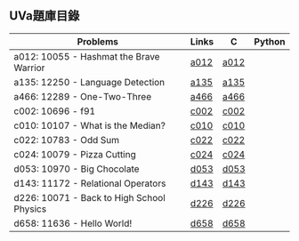 ## UVa題庫目錄

|Problems|Links|C|Python|
|-|-|-|-|
|a012: 10055 - Hashmat the Brave Warrior|[a012](Contents/a012/a012.md)|[a012](Contents/a012/a012.c)||
|a135: 12250 - Language Detection|[a135](Contents/a135/a135.md)|[a135](Contents/a135/a135.c)||
|a466: 12289 - One-Two-Three|[a466](Contents/a466/a466.md)|[a466](Contents/a466/a466.c)||
|c002: 10696 - f91|[c002](Contents/c002/c002.md)|[c002](Contents/c002/c002.c)||
|c010: 10107 - What is the Median?|[c010](Contents/c010/c010.md)|[c010](Contents/c010/c010.c)||
|c022: 10783 - Odd Sum|[c022](Contents/c022/c022.md)|[c022](Contents/c022/c022.c)||
|c024: 10079 - Pizza Cutting|[c024](Contents/c024/c024.md)|[c024](Contents/c024/c024.c)||
|d053: 10970 - Big Chocolate|[d053](Contents/d053/d053.md)|[d053](Contents/d053/d053.c)||
|d143: 11172 - Relational Operators|[d143](Contents/d143/d143.md)|[d143](Contents/d143/d143.c)||
|d226: 10071 - Back to High School Physics|[d226](Contents/d226/d226.md)|[d226](Contents/d226/d226.c)||
|d658: 11636 - Hello World!|[d658](Contents/d658/d658.md)|[d658](Contents/d658/d658.c)||
